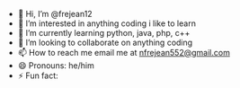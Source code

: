- 👋 Hi, I’m @frejean12
- 👀 I’m interested in anything coding i like to learn
- 🌱 I’m currently learning python, java, php, c++
- 💞️ I’m looking to collaborate on anything coding
- 📫 How to reach me email me at nfrejean552@gmail.com
- 😄 Pronouns: he/him
- ⚡ Fun fact: 

<!---
frejean12/frejean12 is a ✨ special ✨ repository because its `README.md` (this file) appears on your GitHub profile.
You can click the Preview link to take a look at your changes.
--->
